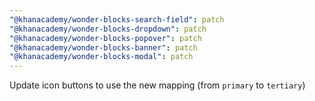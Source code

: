 ```yaml
---
"@khanacademy/wonder-blocks-search-field": patch
"@khanacademy/wonder-blocks-dropdown": patch
"@khanacademy/wonder-blocks-popover": patch
"@khanacademy/wonder-blocks-banner": patch
"@khanacademy/wonder-blocks-modal": patch
---
```


Update icon buttons to use the new mapping (from `primary` to `tertiary`)
